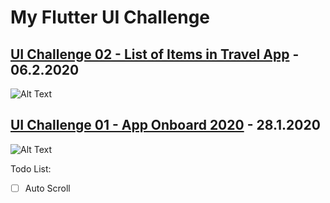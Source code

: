 # My Flutter UI Challenge 

## [UI Challenge 02 - List of Items in Travel App](https://github.com/chungbd/flutter_ui_challenge/tree/master/ui_challenge_02_sliver_app_bar)  - 06.2.2020
![Alt Text](https://media.giphy.com/media/fAmdSihfHH7MQWgTui/giphy.gif)

## [UI Challenge 01 - App Onboard 2020](https://github.com/chungbd/flutter_ui_challenge/tree/master/ui_challenge_01_on_board_2020)  - 28.1.2020
![Alt Text](https://media.giphy.com/media/gg2Gwb9LG5eaW39Nid/giphy.gif)

Todo List:
- [ ] Auto Scroll

